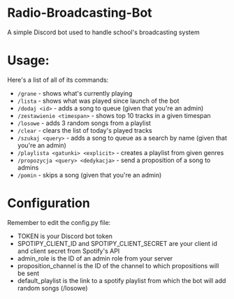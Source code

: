 # Radio-Broadcasting-Bot
A simple Discord bot used to handle school's broadcasting system

# Usage:
Here's a list of all of its commands:
 - `/grane` - shows what's currently playing
 - `/lista` - shows what was played since launch of the bot
 - `/dodaj <id>` - adds a song to queue (given that you're an admin)
 - `/zestawienie <timespan>` - shows top 10 tracks in a given timespan
 - `/losowe` - adds 3 random songs from a playlist
 - `/clear` - clears the list of today's played tracks
 - `/szukaj <query>` - adds a song to queue as a search by name (given that you're an admin)
 - `/playlista <gatunki> <explicit>` - creates a playlist from given genres
- `/propozycja <query> <dedykacja>` - send a proposition of a song to admins
- `/pomin` - skips a song (given that you're an admin)
 
 # Configuration
 Remember to edit the config.py file:
 - TOKEN is your Discord bot token
 - SPOTIPY_CLIENT_ID and SPOTIPY_CLIENT_SECRET are your client id and client secret from Spotify's API
 - admin_role is the ID of an admin role from your server
 - proposition_channel is the ID of the channel to which propositions will be sent
 - default_playlist is the link to a spotify playlist from which the bot will add random songs (/losowe)

